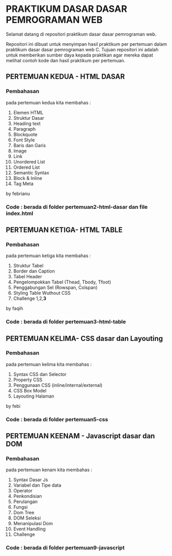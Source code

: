 
# PRAKTIKUM DASAR DASAR PEMROGRAMAN WEB
Selamat datang di repositori praktikum dasar dasar pemrograman web.

Repositori ini dibuat untuk menyimpan hasil praktikum per pertemuan dalam praktikum dasar dasar pemrograman web C. Tujuan repositori ini adalah untuk memberikan sumber daya kepada praktikan agar mereka dapat melihat contoh kode dan hasil praktikum per pertemuan.

## PERTEMUAN KEDUA - HTML DASAR

### Pembahasan
pada pertemuan kedua kita membahas :
1. Elemen HTML
2. Struktur Dasar
3. Heading text
4. Paragraph
5. Blockquote
6. Font Style
7. Baris dan Garis
8. Image
9. Link
10. Unordered List
11. Ordered List
12. Semantic Syntax
13. Block & Inline
14. Tag Meta

by febrianu


### Code : berada di folder pertemuan2-html-dasar dan file index.html


## PERTEMUAN KETIGA- HTML TABLE

### Pembahasan
pada pertemuan ketiga kita membahas :
1. Struktur Tabel
2. Border dan Caption
3. Tabel Header
4. Pengelompokkan Tabel (Thead, Tbody, Tfoot)
5. Penggabungan Sel (Rowspan, Colspan)
6. Styling Table Wuthout CSS
7. Challenge 1,2,**3**


by faqih

### Code : berada di folder pertemuan3-html-table


## PERTEMUAN KELIMA- CSS dasar dan Layouting

### Pembahasan
pada pertemuan kelima kita membahas :
1. Syntax CSS dan Selector
2. Property CSS
3. Penggunaan CSS (inline/internal/external)
4. CSS Box Model
5. Layouting Halaman

by febi

### Code : berada di folder pertemuan5-css




## PERTEMUAN KEENAM - Javascript dasar dan DOM
### Pembahasan
pada pertemuan kenam kita membahas :
1. Syntax Dasar Js
2. Variabel dan Tipe data
3. Operator
4. Penkondisian
5. Perulangan
6. Fungsi
7. Dom Tree
8. DOM Seleksi
9. Menanipulasi Dom
10. Event Handling
11. Challenge

### Code : berada di folder pertemuan9-javascript
